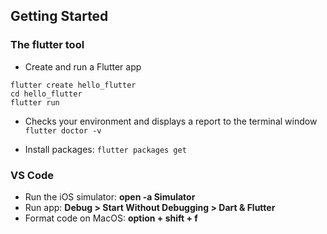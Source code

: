 
## Getting Started

### The flutter tool
- Create and run a Flutter app
```
flutter create hello_flutter
cd hello_flutter
flutter run
```
- Checks your environment and displays a report to the terminal window
`flutter doctor -v`

- Install packages:
`flutter packages get`

### VS Code
- Run the iOS simulator: **open -a Simulator**
- Run app: **Debug > Start Without Debugging > Dart & Flutter**
- Format code on MacOS: **option + shift + f**
